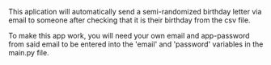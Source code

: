 This aplication will automatically send a semi-randomized birthday letter via email to someone after checking that it is their birthday from the csv file. 

To make this app work, you will need your own email and app-password from said email to be entered into the 'email' and 'password' variables in the main.py file.
